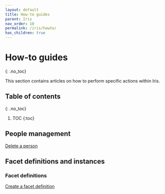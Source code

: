 ```yaml
---
layout: default
title: How-to guides
parent: Iris
nav_order: 10
permalink: /iris/howto/
has_children: true
---
```


# How-to guides
{: .no_toc}

This section contains articles on how to perform specific actions within Iris.

## Table of contents
{: .no_toc}

1. TOC
{:toc}

## People management

[Delete a person](/iris/howto/delete-a-person/)

## Facet definitions and instances

### Facet definitions

[Create a facet definition](/iris/howto/create-a-facet-definition/)
